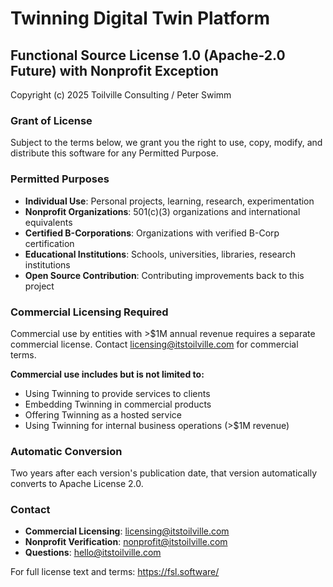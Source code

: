 # Twinning Digital Twin Platform
## Functional Source License 1.0 (Apache-2.0 Future) with Nonprofit Exception

Copyright (c) 2025 Toilville Consulting / Peter Swimm

### Grant of License
Subject to the terms below, we grant you the right to use, copy, modify, 
and distribute this software for any Permitted Purpose.

### Permitted Purposes
- **Individual Use**: Personal projects, learning, research, experimentation
- **Nonprofit Organizations**: 501(c)(3) organizations and international equivalents
- **Certified B-Corporations**: Organizations with verified B-Corp certification
- **Educational Institutions**: Schools, universities, libraries, research institutions
- **Open Source Contribution**: Contributing improvements back to this project

### Commercial Licensing Required
Commercial use by entities with >$1M annual revenue requires a separate 
commercial license. Contact licensing@itstoilville.com for commercial terms.

**Commercial use includes but is not limited to:**
- Using Twinning to provide services to clients
- Embedding Twinning in commercial products
- Offering Twinning as a hosted service
- Using Twinning for internal business operations (>$1M revenue)

### Automatic Conversion
Two years after each version's publication date, that version automatically 
converts to Apache License 2.0.

### Contact
- **Commercial Licensing**: licensing@itstoilville.com
- **Nonprofit Verification**: nonprofit@itstoilville.com
- **Questions**: hello@itstoilville.com

For full license text and terms: https://fsl.software/
